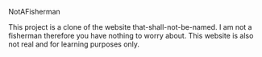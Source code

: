 NotAFisherman

This project is a clone of the website that-shall-not-be-named. I am not a fisherman therefore you have nothing to worry about. This website is also not real and for learning purposes only. 